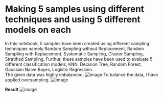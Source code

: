 # Making 5 samples using different techniques and using 5 different models on each
In this notebook, 5 samples have been created using different sampling techniques namely Random Sampling without Replacement, Random Sampling with Replacement, Systematic Sampling, Cluster Sampling, Stratified Sampling. 
Furthur, these samples have been used to evaluate 5 different classification models, KNN, Decision Tree, Random Forest, Gaussian Naive Bayes, Logistic Regression.
<br>
The given data was highly imbalanced. 
![image](https://github.com/devansh9agarwal/Sampling/assets/110768484/710c582a-e7f3-403a-bdb9-0518e82d2708)
To balance the data, I have applied oversampling.
![image](https://github.com/devansh9agarwal/Sampling/assets/110768484/ae52eae5-224d-4c77-896e-b975c4b4dfa5)

**Result**
![image](https://github.com/devansh9agarwal/Sampling/assets/110768484/11a5d875-aaf6-4900-a27f-413df4ecadd9)
